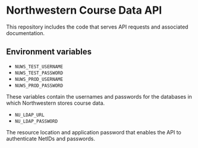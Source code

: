 Northwestern Course Data API
============================
This repository includes the code that serves API requests and associated documentation.

Environment variables
---------------------
- `NUWS_TEST_USERNAME`
- `NUWS_TEST_PASSWORD`
- `NUWS_PROD_USERNAME`
- `NUWS_PROD_PASSWORD`

These variables contain the usernames and passwords for the databases in which Northwestern stores course data.

- `NU_LDAP_URL`
- `NU_LDAP_PASSWORD`

The resource location and application password that enables the API to authenticate NetIDs and passwords.
